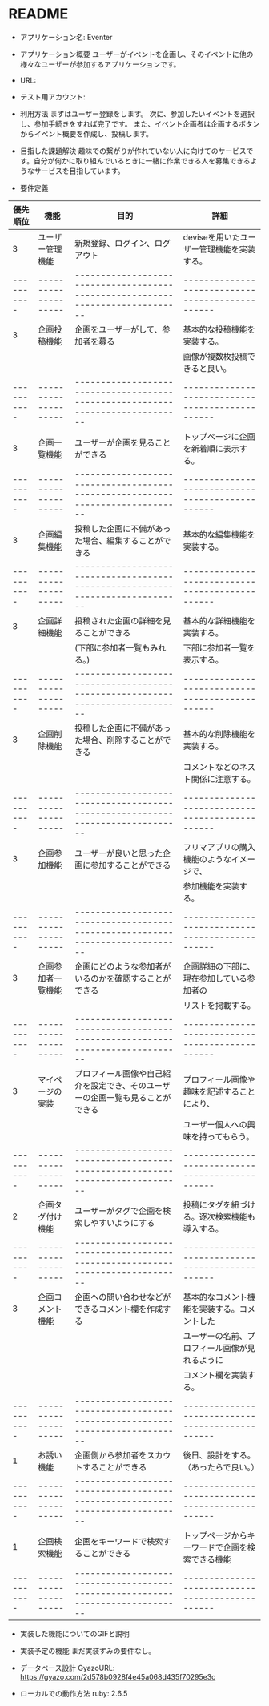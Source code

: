 # README

* アプリケーション名: Eventer

* アプリケーション概要
ユーザーがイベントを企画し、そのイベントに他の様々なユーザーが参加するアプリケーションです。

* URL: 

* テスト用アカウント: 

* 利用方法
まずはユーザー登録をします。
次に、参加したいイベントを選択し、参加手続きをすれば完了です。
また、イベント企画者は企画するボタンからイベント概要を作成し、投稿します。

* 目指した課題解決
趣味での繋がりが作れていない人に向けてのサービスです。自分が何かに取り組んでいるときに一緒に作業できる人を募集できるようなサービスを目指しています。

* 要件定義

|  優先順位  |         機能         |                                        目的                                    |                      詳細                        |
| ---------- | -------------------- | ------------------------------------------------------------------------------ | ------------------------------------------------ |
|      3     |  ユーザー管理機能    | 新規登録、ログイン、ログアウト                                                 | deviseを用いたユーザー管理機能を実装する。       |
| ---------- | -------------------- | ------------------------------------------------------------------------------ | ------------------------------------------------ |
|      3     |  企画投稿機能        | 企画をユーザーがして、参加者を募る                                             | 基本的な投稿機能を実装する。                     |
|            |                      |                                                                                | 画像が複数枚投稿できると良い。                   |
| ---------- | -------------------- | ------------------------------------------------------------------------------ | ------------------------------------------------ |
|      3     |  企画一覧機能        | ユーザーが企画を見ることができる                                               | トップページに企画を新着順に表示する。           |
| ---------- | -------------------- | ------------------------------------------------------------------------------ | ------------------------------------------------ |
|      3     |  企画編集機能        | 投稿した企画に不備があった場合、編集することができる                           | 基本的な編集機能を実装する。                     |
| ---------- | -------------------- | ------------------------------------------------------------------------------ | ------------------------------------------------ |
|      3     |  企画詳細機能        | 投稿された企画の詳細を見ることができる                                         | 基本的な詳細機能を実装する。                     |
|            |                      | (下部に参加者一覧もみれる。)                                                   | 下部に参加者一覧を表示する。                     |
| ---------- | -------------------- | ------------------------------------------------------------------------------ | ------------------------------------------------ |
|      3     |  企画削除機能        | 投稿した企画に不備があった場合、削除することができる                           | 基本的な削除機能を実装する。                     |
|            |                      |                                                                                | コメントなどのネスト関係に注意する。             |
| ---------- | -------------------- | ------------------------------------------------------------------------------ | ------------------------------------------------ |
|      3     |  企画参加機能        | ユーザーが良いと思った企画に参加することができる                               | フリマアプリの購入機能のようなイメージで、       |
|            |                      |                                                                                | 参加機能を実装する。                             |
| ---------- | -------------------- | ------------------------------------------------------------------------------ | ------------------------------------------------ |
|      3     |  企画参加者一覧機能  | 企画にどのような参加者がいるのかを確認することができる                         | 企画詳細の下部に、現在参加している参加者の       |
|            |                      |                                                                                | リストを掲載する。                               |
| ---------- | -------------------- | ------------------------------------------------------------------------------ | ------------------------------------------------ |
|      3     |  マイページの実装    | プロフィール画像や自己紹介を設定でき、そのユーザーの企画一覧も見ることができる | プロフィール画像や趣味を記述することにより、     |
|            |                      |                                                                                | ユーザー個人への興味を持ってもらう。             |
| ---------- | -------------------- | ------------------------------------------------------------------------------ | ------------------------------------------------ |
|      2     |  企画タグ付け機能    | ユーザーがタグで企画を検索しやすいようにする                                   | 投稿にタグを紐づける。逐次検索機能も導入する。   |
| ---------- | -------------------- | ------------------------------------------------------------------------------ | ------------------------------------------------ |
|      3     |  企画コメント機能    | 企画への問い合わせなどができるコメント欄を作成する                             | 基本的なコメント機能を実装する。コメントした     |
|            |                      |                                                                                | ユーザーの名前、プロフィール画像が見れるように   |
|            |                      |                                                                                | コメント欄を実装する。                           |
| ---------- | -------------------- | ------------------------------------------------------------------------------ | ------------------------------------------------ |
|      1     |  お誘い機能          | 企画側から参加者をスカウトすることができる                                     | 後日、設計をする。（あったらで良い。）           |
| ---------- | -------------------- | ------------------------------------------------------------------------------ | ------------------------------------------------ |
|      1     |  企画検索機能        | 企画をキーワードで検索することができる                                         | トップページからキーワードで企画を検索できる機能 |
| ---------- | -------------------- | ------------------------------------------------------------------------------ | ------------------------------------------------ |


* 実装した機能についてのGIFと説明

* 実装予定の機能
まだ実装ずみの要件なし。

* データベース設計
GyazoURL: https://gyazo.com/2d578b0928f4e45a068d435f70295e3c

* ローカルでの動作方法
ruby: 2.6.5
